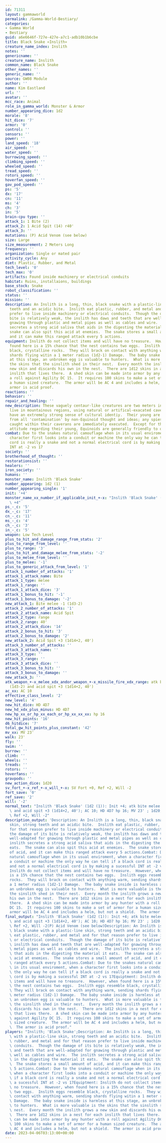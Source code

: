```yaml
---
id: 71311
layout: gammaworld
permalink: /Gamma-World-Bestiary/
categories:
- Gamma World
- Bestiary
guid: a6e6646f-727e-427e-a7c1-adb10b1b6cbe
title: Black Snake «Inslith»
creature_name_index: Inslith
notes: ''
genericname: ''
creature_name: Inslith
common_name: Black Snake
other_names: ''
generic_name: ''
source: GW08 Module
author: ''
name: Kim Eastland
url: ''
avatar: ''
mcc_race: Animal
role_in_gamma_world: Monster & Armor
number_appearing_dice: 1d2
morale: '8'
hit_dice: '7'
armor: '0'
control: ''
sensors: ''
power: ''
land_speed: '18'
air_speed: ''
water_speed: ''
burrowing_speed: ''
climbing_speed: ''
wheeled_speed: ''
tread_speed: ''
rotors_speed: ''
hoverfan_speed: ''
gav_pod_speed: ''
ps: '5'
dx: '17'
cn: '11'
ms: '4'
ch: '3'
in: '5'
brain-cpu type: ''
attack_1: 1 Bite (2)
attack_2: 1 Acid Spit (14) r40'
attack_3: ''
mutations: (P) Acid Venom (see below)
size: Large
size_measurement: 2 Meters Long
frequency: ''
organization: Single or mated pair
activity_cycle: Any
diet: Plastic, Rubber, and Metal
tech_level: '0'
tech_max: '0'
artifacts: Found inside machinery or electrical conduits
habitat: Ruins, installaions, buildings
base_stock: Snake
robot_classification: ''
status: ''
mission: ''
description: An Inslith is a long, thin, black snake with a plastic-line skin, strong
  teeth and an acidic bite.  Inslith eat plastic, rubber, and metal and for that reason
  prefer to live inside machinery or electrical conduits.  Though the damage of its
  bite is relatively weak, the inslith has daws and teeth that are well-adapted for
  gnawing through plastic and metal pipes as well as cables and wire.  The inslith
  secretes a strong acid saliva that aids in the digesting the material it eats.  The
  snake can also spit this acid at enemies.  The snake stores a small amount of acid,
  and it can make this ranged attack every 5 actions.
equipment: Inslith do not collect items and will have no treasure.  However, when
  found here is a 15% chance that the nest contains two eggs.  Inslith eggs resemble
  black, crystalline rocks.  They will brack on contact with anything warm, sending
  shards flying witin a 1 meter radius (1d2-1) Damage.  The baby snake inside is harmless
  at this stage, an unbroken egg is valuable to hunters.  What is more valuable is
  the skins that the sinslith shed in their nest.  Every month the inslith grows a
  new skin and discards his own in the nest.  There are 1d12 skins in a nest for each
  inslith that lives there.  A shed skin can be made into armor by any hunter with
  a roll against Agility DC 15.  It requires 100 skins to make a set of armor for
  a human sized creature.  The armor will be AC 4 and includes a helm, but not a shield.  The
  armor is acid proof.
reactions: ''
behavior: ''
repair_and_healing: ''
new_description: These vaguely centaur-like creatures are two meters in height and
  live in mountainous regions, using natural or artifical-exacated caverns for shelter.  Equinoids
  have an extremely strong sense of cultural identiy.  Their young are kept isolated
  from all 'contamination' by non-Equinoid thought and ideas; any spies or inflitrators
  caught within their caverans are immediately executed.  Except for this protectionists
  attitude regarding their young, Equinoids are generally friendly to other races.
combat: Due to the snakes natural camouflage when in its usual enviroment, when a
  character first looks into a conduit or machine the only way he can tell if a black
  cord is really a snake and not a normal electrical cord is by making a sucessful
  INT at -2 vs 17
society: ''
brotherhood_of_thought: ''
restorationsist: ''
healers: ''
iron_society: ''
humans: ''
monster_name: Inslith 'Black Snake'
number_appearing: 1d2 (1)
number_appearing_single: '1'
init: '+4'
monster_name_xx_number_if_applicable_init_+-x: "Inslith 'Black Snake' (1d2 (1)): Init\
  \ +4"
ps_-_c: '5'
dx_-_c: '17'
cn_-_c: '11'
ms_-_c: '4'
ch_-_c: '3'
in_-_c: '5'
weapon: Low Tech Level
plus_to_hit_and_damage_range_from_stats: '2'
plus_to_range_from_level: ''
plus_to_range: '3'
plus_to_hit_and_damage_melee_from_stats: '-2'
plus_to_melee_from_level: ''
plus_to_melee: '-1'
plus_to_generic_attack_from_level: '1'
attack_1_number_of_attacks: '1'
attack_1_attack_name: Bite
attack_1_type: melee
attack_1_range: ''
attack_1_attack_dice: '3'
attack_1_bonus_to_hit: '-1'
attack_1_bonus_to_damage: '-2'
new_attack_1: Bite melee -1 (1d3-2)
attack_2_number_of_attacks: '1'
attack_2_attack_name: Acid Spit
attack_2_type: range
attack_2_range: 40'
attack_2_attack_dice: '14'
attack_2_bonus_to_hit: '3'
attack_2_bonus_to_damage: '2'
new_attack_2: Acid Spit +3 (1d14+2, 40')
attack_3_number_of_attacks: ''
attack_3_attack_name: ''
attack_3_type: ''
attack_3_range: ''
attack_3_attack_dice: ''
attack_3_bonus_to_hit: ''
attack_3_bonus_to_damage: ''
new_attack_3: ''
atk_weapon_+-x_melee_xdx_andor_weapon_+-x_missile_fire_xdx_range: atk bite melee -1
  (1d3-2) and acid spit +3 (1d14+2, 40')
ac_xx: AC 10
effective_class_level: '2'
new_level: '4'
new_hit_dice: HD 4D7
new_hd_xdx_plus_minus: HD 4D7
new_hp_xx_or_hp_xx_each_or_hp_xx_xx_xx: hp 16
new_hit_points: '16'
d6_hitdice: '7'
total_gw_hit_points_plus_constant: '42'
mv_xx: MV 23'
walk: 23'
fly: ''
swim: ''
burrow: ''
climb: ''
wheels: ''
treads: ''
rotors: ''
hoverfans: ''
gravpods: ''
new_action_dice: 1d20
sv_fort_+-x_ref_+-x_will_+-x: SV Fort +0, Ref +2, Will -2
fort_save: '0'
ref_save: '2'
will: '-2'
normal_text: "Inslith 'Black Snake' (1d2 (1)): Init +4; atk bite melee -1 (1d3-2)\
  \ and acid spit +3 (1d14+2, 40'); AC 10; HD 4D7 hp 16; MV 23' ; 1d20; SV Fort +0,\
  \ Ref +2, Will -2"
description_output: 'Description: An Inslith is a long, thin, black snake with a plastic-line
  skin, strong teeth and an acidic bite.  Inslith eat plastic, rubber, and metal and
  for that reason prefer to live inside machinery or electrical conduits.  Though
  the damage of its bite is relatively weak, the inslith has daws and teeth that are
  well-adapted for gnawing through plastic and metal pipes as well as cables and wire.  The
  inslith secretes a strong acid saliva that aids in the digesting the material it
  eats.  The snake can also spit this acid at enemies.  The snake stores a small amount
  of acid, and it can make this ranged attack every 5 actions.Combat: Due to the snakes
  natural camouflage when in its usual enviroment, when a character first looks into
  a conduit or machine the only way he can tell if a black cord is really a snake
  and not a normal electrical cord is by making a sucessful INT at -2 vs 17Equiptment:
  Inslith do not collect items and will have no treasure.  However, when found here
  is a 15% chance that the nest contains two eggs.  Inslith eggs resemble black, crystalline
  rocks.  They will brack on contact with anything warm, sending shards flying witin
  a 1 meter radius (1d2-1) Damage.  The baby snake inside is harmless at this stage,
  an unbroken egg is valuable to hunters.  What is more valuable is the skins that
  the sinslith shed in their nest.  Every month the inslith grows a new skin and discards
  his own in the nest.  There are 1d12 skins in a nest for each inslith that lives
  there.  A shed skin can be made into armor by any hunter with a roll against Agility
  DC 15.  It requires 100 skins to make a set of armor for a human sized creature.  The
  armor will be AC 4 and includes a helm, but not a shield.  The armor is acid proof.'
final_output: "Inslith 'Black Snake' (1d2 (1)): Init +4; atk bite melee -1 (1d3-2)\
  \ and acid spit +3 (1d14+2, 40'); AC 10; HD 4D7 hp 16; MV 23' ; 1d20; SV Fort +0,\
  \ Ref +2, Will -2(P) Acid Venom (see below)Description: An Inslith is a long, thin,\
  \ black snake with a plastic-line skin, strong teeth and an acidic bite.  Inslith\
  \ eat plastic, rubber, and metal and for that reason prefer to live inside machinery\
  \ or electrical conduits.  Though the damage of its bite is relatively weak, the\
  \ inslith has daws and teeth that are well-adapted for gnawing through plastic and\
  \ metal pipes as well as cables and wire.  The inslith secretes a strong acid saliva\
  \ that aids in the digesting the material it eats.  The snake can also spit this\
  \ acid at enemies.  The snake stores a small amount of acid, and it can make this\
  \ ranged attack every 5 actions.Combat: Due to the snakes natural camouflage when\
  \ in its usual enviroment, when a character first looks into a conduit or machine\
  \ the only way he can tell if a black cord is really a snake and not a normal electrical\
  \ cord is by making a sucessful INT at -2 vs 17Equiptment: Inslith do not collect\
  \ items and will have no treasure.  However, when found here is a 15% chance that\
  \ the nest contains two eggs.  Inslith eggs resemble black, crystalline rocks. \
  \ They will brack on contact with anything warm, sending shards flying witin a 1\
  \ meter radius (1d2-1) Damage.  The baby snake inside is harmless at this stage,\
  \ an unbroken egg is valuable to hunters.  What is more valuable is the skins that\
  \ the sinslith shed in their nest.  Every month the inslith grows a new skin and\
  \ discards his own in the nest.  There are 1d12 skins in a nest for each inslith\
  \ that lives there.  A shed skin can be made into armor by any hunter with a roll\
  \ against Agility DC 15.  It requires 100 skins to make a set of armor for a human\
  \ sized creature.  The armor will be AC 4 and includes a helm, but not a shield.\
  \  The armor is acid proof."
players: "Inslith; 'Black Snake';Description: An Inslith is a long, thin, black snake\
  \ with a plastic-line skin, strong teeth and an acidic bite.  Inslith eat plastic,\
  \ rubber, and metal and for that reason prefer to live inside machinery or electrical\
  \ conduits.  Though the damage of its bite is relatively weak, the inslith has daws\
  \ and teeth that are well-adapted for gnawing through plastic and metal pipes as\
  \ well as cables and wire.  The inslith secretes a strong acid saliva that aids\
  \ in the digesting the material it eats.  The snake can also spit this acid at enemies.\
  \  The snake stores a small amount of acid, and it can make this ranged attack every\
  \ 5 actions.Combat: Due to the snakes natural camouflage when in its usual enviroment,\
  \ when a character first looks into a conduit or machine the only way he can tell\
  \ if a black cord is really a snake and not a normal electrical cord is by making\
  \ a sucessful INT at -2 vs 17Equiptment: Inslith do not collect items and will have\
  \ no treasure.  However, when found here is a 15% chance that the nest contains\
  \ two eggs.  Inslith eggs resemble black, crystalline rocks.  They will brack on\
  \ contact with anything warm, sending shards flying witin a 1 meter radius (1d2-1)\
  \ Damage.  The baby snake inside is harmless at this stage, an unbroken egg is valuable\
  \ to hunters.  What is more valuable is the skins that the sinslith shed in their\
  \ nest.  Every month the inslith grows a new skin and discards his own in the nest.\
  \  There are 1d12 skins in a nest for each inslith that lives there.  A shed skin\
  \ can be made into armor by any hunter with a roll against Agility DC 15.  It requires\
  \ 100 skins to make a set of armor for a human sized creature.  The armor will be\
  \ AC 4 and includes a helm, but not a shield.  The armor is acid proof.|"
date: 2023-04-06T03:13:00+00:00
---
```

</br>